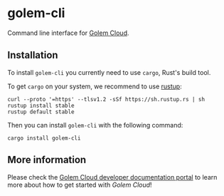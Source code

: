 # golem-cli

Command line interface for [Golem Cloud](https://golem.cloud).


## Installation

To install `golem-cli` you currently need to use `cargo`, Rust's build tool. 

To get `cargo` on your system, we recommend to use [rustup](https://rustup.rs/):

```shell
curl --proto '=https' --tlsv1.2 -sSf https://sh.rustup.rs | sh
rustup install stable
rustup default stable
```

Then you can install `golem-cli` with the following command:

```shell
cargo install golem-cli
```

## More information
Please check the [Golem Cloud developer documentation portal](https://www.golem.cloud/learn) to learn more about how to get started with *Golem Cloud*!